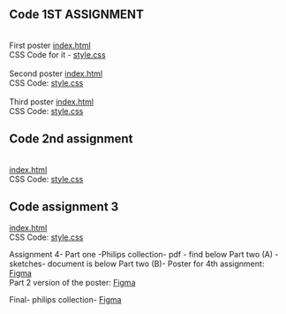 ## Code 1ST ASSIGNMENT
\
First poster [index.html](https://github.com/shriajadhav/ui-design-assignment/blob/main/Assignment%201/Poster1/index.html)\
CSS Code for it - [style.css](https://github.com/shriajadhav/ui-design-assignment/blob/main/Assignment%201/Poster1/style.css)\
\
Second poster [index.html](https://github.com/shriajadhav/ui-design-assignment/blob/main/Assignment%201/Poster2/index.html)\
CSS Code: [style.css](https://github.com/shriajadhav/ui-design-assignment/blob/main/Assignment%201/Poster2/style.css)\
\
Third poster [index.html](https://github.com/shriajadhav/ui-design-assignment/blob/main/Assignment%201/Poster3/index.html)\
CSS Code: [style.css](https://github.com/shriajadhav/ui-design-assignment/blob/main/Assignment%201/Poster3/style.css)

## Code 2nd assignment
\
[index.html](https://github.com/shriajadhav/ui-design-assignment/blob/main/Assignment%202/index.html)\
CSS Code: [style.css](https://github.com/shriajadhav/ui-design-assignment/blob/main/Assignment%202/style.css) 

## Code assignment 3 
[index.html](https://github.com/shriajadhav/ui-design-assignment/blob/main/Assignment%203/index.html)\
CSS Code: [style.css](https://github.com/shriajadhav/ui-design-assignment/blob/main/Assignment%203/style.css) 

Assignment 4-
Part one -Philips collection- pdf - find below
Part two (A) - sketches- document is below
Part two (B)- Poster for 4th assignment: [Figma](https://www.figma.com/file/oAZzs6FuXWO3hjYJhjqKsw/Phillips-Figma-1?type=design&node-id=0-1&mode=design&t=3ZAFp1kXPAXD35Kv-0)
\
Part 2 version of the poster: [Figma](https://www.figma.com/file/tHWdHgrpuOviukHBtCG6Ec/Phillips-figma-2?type=design&node-id=1-1629&mode=design&t=j6zToqqqgy94aUBm-0)

Final- philips collection- [Figma](https://www.figma.com/file/6ZhGHWdnZa5ipzBkYXKMkw/Phillips-Final-Figma?type=design&node-id=0-1&mode=design&t=IXuKa2xwtxqyRTYY-0)

